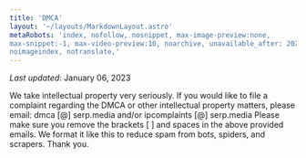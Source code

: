 ```yaml
---
title: 'DMCA'
layout: '~/layouts/MarkdownLayout.astro'
metaRobots: 'index, nofollow, nosnippet, max-image-preview:none, 
max-snippet:-1, max-video-preview:10, noarchive, unavailable_after: 2020-09-21, 
noimageindex, notranslate,'
---
```


_Last updated_: January 06, 2023

We take intellectual property very seriously. If you would like to file a complaint regarding the DMCA or other intellectual property matters, please email: dmca [@] serp.media and/or ipcomplaints [@] serp.media Please make sure you remove the brackets [ ] and spaces in the above provided emails. We format it like this to reduce spam from bots, spiders, and scrapers. Thank you.
